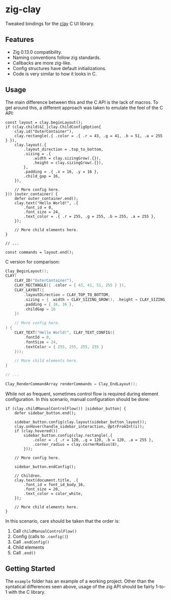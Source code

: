 # zig-clay

Tweaked bindings for the [clay](https://github.com/nicbarker/clay) C UI library.

## Features

* Zig 0.13.0 compatibility.
* Naming conventions follow zig standards.
* Callbacks are more zig-like.
* Config structures have default initializations.
* Code is very similar to how it looks in C.

## Usage

The main difference between this and the C API is the lack of macros.
To get around this, a different approach was taken to emulate the feel of the C API:

```zig
const layout = clay.beginLayout();
if (clay.child(&[_]clay.ChildConfigOption{
    clay.id("OuterContainer"),
    clay.rectangle(.{ .color = .{ .r = 43, .g = 41, .b = 51, .a = 255 } }),
    clay.layout(.{
        .layout_direction = .top_to_bottom,
        .sizing = .{
            .width = clay.sizingGrow(.{}),
            .height = clay.sizingGrow(.{}),
        },
        .padding = .{ .x = 16, .y = 16 },
        .child_gap = 16,
    }),

    // More config here.
})) |outer_container| {
    defer outer_container.end();
    clay.text("Hello World!", .{
        .font_id = 0,
        .font_size = 24,
        .text_color = .{ .r = 255, .g = 255, .b = 255, .a = 255 },
    });

    // More child elements here.
}

// ...

const commands = layout.end();
```

C version for comparison:
```c
Clay_BeginLayout();
CLAY(
    CLAY_ID("OuterContainer"),
    CLAY_RECTANGLE({ .color = { 43, 41, 51, 255 } }),
    CLAY_LAYOUT({
        .layoutDirection = CLAY_TOP_TO_BOTTOM,
        .sizing = { .width = CLAY_SIZING_GROW(), .height = CLAY_SIZING_GROW() },
        .padding = { 16, 16 },
        .childGap = 16
    })

    // More config here.
) {
    CLAY_TEXT("Hello World!", CLAY_TEXT_CONFIG({
        .fontId = 0,
        .fontSize = 24,
        .textColor = { 255, 255, 255, 255 }
    }));

    // More child elements here.
}

// ...

Clay_RenderCommandArray renderCommands = Clay_EndLayout();
```

While not as frequent, sometimes control flow is required during element configuration.
In this scenario, manual configuration should be done:

```zig
if (clay.childManualControlFlow()) |sidebar_button| {
    defer sidebar_button.end();

    sidebar_button.config(clay.layout(sidebar_button_layout));
    clay.onHover(handle_sidebar_interaction, @ptrFromInt(i));
    if (clay.hovered())
        sidebar_button.config(clay.rectangle(.{
            .color = .{ .r = 120, .g = 120, .b = 120, .a = 255 },
            .corner_radius = clay.cornerRadius(8),
        }));

    // More config here.

    sidebar_button.endConfig();

    // Children.
    clay.text(document.title, .{
        .font_id = font_id_body_16,
        .font_size = 20,
        .text_color = color_white,
    });

    // More child elements here.
}
```

In this scenario, care should be taken that the order is:

1. Call `childManualControlFlow()`
2. Config (calls to `.config()`)
3. Call `.endConfig()`
4. Child elements
5. Call `.end()`

## Getting Started

The `example` folder has an example of a working project.
Other than the syntatical differences seen above, usage of the zig API should be fairly 1-to-1 with the C library.
